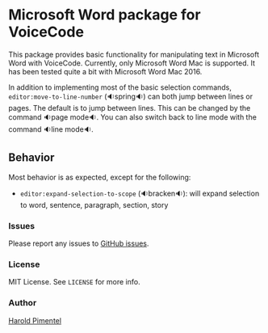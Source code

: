 # Microsoft Word package for VoiceCode

This package provides basic functionality for manipulating text in Microsoft Word with VoiceCode.
Currently, only Microsoft Word Mac is supported.
It has been tested quite a bit with Microsoft Word Mac 2016.

In addition to implementing most of the basic selection commands, `editor:move-to-line-number` (🔉spring🔉) can both jump between lines or pages.
The default is to jump between lines.
This can be changed by the command 🔉page mode🔉.
You can also switch back to line mode with the command 🔉line mode🔉.

## Behavior

Most behavior is as expected, except for the following:

- `editor:expand-selection-to-scope` (🔉bracken🔉): will expand selection to word, sentence, paragraph, section, story

### Issues

Please report any issues to [GitHub issues](https://github.com/pimentel/voicecode-microsoft-word/issues).

### License

MIT License. See `LICENSE` for more info.

### Author

[Harold Pimentel](https://pimentel.github.io)
